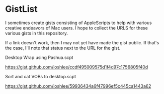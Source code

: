 # GistList
I sometimes create gists consisting of AppleScripts to help with various creative endeavors of Mac users. I hope to collect the URLS for these various gists in this repository.

If a link doesn't work, then I may not yet have made the gist public. If that's the case, I'll note that status next to the URL for the gist.

Desktop Wrap using Pashua.scpt

https://gist.github.com/loshlee/ccdf495009575d1f4d97c1756805f40d



Sort and cat VOBs to desktop.scpt

https://gist.github.com/loshlee/59936434a6f47996ef5c445ca1443a62
